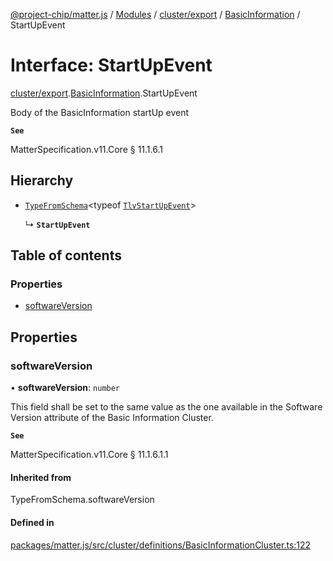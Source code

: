 [@project-chip/matter.js](../README.md) / [Modules](../modules.md) / [cluster/export](../modules/cluster_export.md) / [BasicInformation](../modules/cluster_export.BasicInformation.md) / StartUpEvent

# Interface: StartUpEvent

[cluster/export](../modules/cluster_export.md).[BasicInformation](../modules/cluster_export.BasicInformation.md).StartUpEvent

Body of the BasicInformation startUp event

**`See`**

MatterSpecification.v11.Core § 11.1.6.1

## Hierarchy

- [`TypeFromSchema`](../modules/tlv_export.md#typefromschema)\<typeof [`TlvStartUpEvent`](../modules/cluster_export.BasicInformation.md#tlvstartupevent)\>

  ↳ **`StartUpEvent`**

## Table of contents

### Properties

- [softwareVersion](cluster_export.BasicInformation.StartUpEvent.md#softwareversion)

## Properties

### softwareVersion

• **softwareVersion**: `number`

This field shall be set to the same value as the one available in the Software Version attribute of the
Basic Information Cluster.

**`See`**

MatterSpecification.v11.Core § 11.1.6.1.1

#### Inherited from

TypeFromSchema.softwareVersion

#### Defined in

[packages/matter.js/src/cluster/definitions/BasicInformationCluster.ts:122](https://github.com/project-chip/matter.js/blob/5f71eedebdb9fa54338bde320c311bb359b7455d/packages/matter.js/src/cluster/definitions/BasicInformationCluster.ts#L122)
